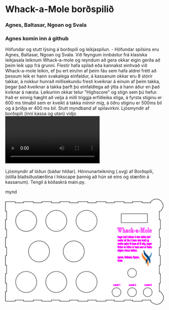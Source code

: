 # Whack-a-Mole borðspilið 
### Agnes, Baltasar, Ngoan og Svala

### Agnes komin inn á github
Höfundar og stutt lýsing á borðspili og leikjaspilun. - Höfundar spilsins eru Agnes, Baltasar, Ngoan og Svala. Við feyngum innbástur frá klasíska leikjasala leiknum Whack-a-mole og reyndum að gera okkar eigin gerða að þeim leik upp frá grunni. Flestir hafa spilað eða kannakst einhvað við Whack-a-mole leikin, ef þu ert ein/nn af þeim fáu sem hafa aldrei frétt að þessum leik er hann svakalega einfaldur, á kassanum okkar eru 8 stórir takkar, á nokkur hunrað millisekundu fresti kveiknar á einum af þeim takka, þegar það kveiknar á takka þarft þú einfaldlega að ýtta á hann áður en það kviknar á næsta. Leikurinn okkar telur "Highscore" og stign sem þú hefur. Það er einnig hæght að velja á milli triggja erfiðleika stiga, á fyrsta stiginu er 600 ms tímabil sem er kveikt á takka *minnir mig*, á öðru stiginu er 500ms bil og á þriðja er 400 ms bil.
Stutt myndband af spilavirkni.
Ljósmyndir af borðspili (inní kassa og utan)
vidjo
![vidjo](IMG_8418.MOV)




Ljósmyndir af lóðun (báðar hliðar).
Hönnunarteikning (.svg) af Borðspili, (stilla blaðsíðustærðina í Inkscape þannig að hún sé eins og stærðin á kassanum).
Tengil á kóðaskrá main.py.

mynd

![mynd](bordspil_lok.svg)
